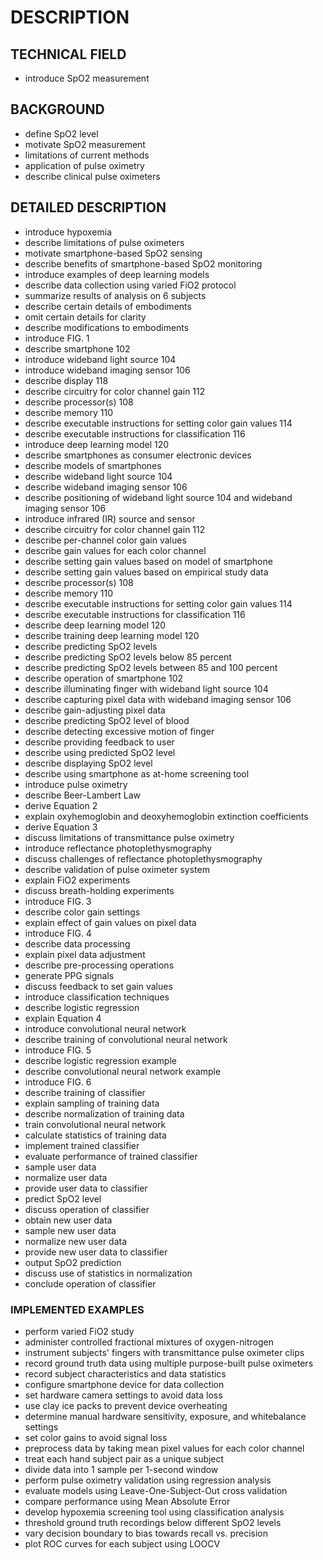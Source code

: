 # DESCRIPTION

## TECHNICAL FIELD

- introduce SpO2 measurement

## BACKGROUND

- define SpO2 level
- motivate SpO2 measurement
- limitations of current methods
- application of pulse oximetry
- describe clinical pulse oximeters

## DETAILED DESCRIPTION

- introduce hypoxemia
- describe limitations of pulse oximeters
- motivate smartphone-based SpO2 sensing
- describe benefits of smartphone-based SpO2 monitoring
- introduce examples of deep learning models
- describe data collection using varied FiO2 protocol
- summarize results of analysis on 6 subjects
- describe certain details of embodiments
- omit certain details for clarity
- describe modifications to embodiments
- introduce FIG. 1
- describe smartphone 102
- introduce wideband light source 104
- introduce wideband imaging sensor 106
- describe display 118
- describe circuitry for color channel gain 112
- describe processor(s) 108
- describe memory 110
- describe executable instructions for setting color gain values 114
- describe executable instructions for classification 116
- introduce deep learning model 120
- describe smartphones as consumer electronic devices
- describe models of smartphones
- describe wideband light source 104
- describe wideband imaging sensor 106
- describe positioning of wideband light source 104 and wideband imaging sensor 106
- introduce infrared (IR) source and sensor
- describe circuitry for color channel gain 112
- describe per-channel color gain values
- describe gain values for each color channel
- describe setting gain values based on model of smartphone
- describe setting gain values based on empirical study data
- describe processor(s) 108
- describe memory 110
- describe executable instructions for setting color gain values 114
- describe executable instructions for classification 116
- describe deep learning model 120
- describe training deep learning model 120
- describe predicting SpO2 levels
- describe predicting SpO2 levels below 85 percent
- describe predicting SpO2 levels between 85 and 100 percent
- describe operation of smartphone 102
- describe illuminating finger with wideband light source 104
- describe capturing pixel data with wideband imaging sensor 106
- describe gain-adjusting pixel data
- describe predicting SpO2 level of blood
- describe detecting excessive motion of finger
- describe providing feedback to user
- describe using predicted SpO2 level
- describe displaying SpO2 level
- describe using smartphone as at-home screening tool
- introduce pulse oximetry
- describe Beer-Lambert Law
- derive Equation 2
- explain oxyhemoglobin and deoxyhemoglobin extinction coefficients
- derive Equation 3
- discuss limitations of transmittance pulse oximetry
- introduce reflectance photoplethysmography
- discuss challenges of reflectance photoplethysmography
- describe validation of pulse oximeter system
- explain FiO2 experiments
- discuss breath-holding experiments
- introduce FIG. 3
- describe color gain settings
- explain effect of gain values on pixel data
- introduce FIG. 4
- describe data processing
- explain pixel data adjustment
- describe pre-processing operations
- generate PPG signals
- discuss feedback to set gain values
- introduce classification techniques
- describe logistic regression
- explain Equation 4
- introduce convolutional neural network
- describe training of convolutional neural network
- introduce FIG. 5
- describe logistic regression example
- describe convolutional neural network example
- introduce FIG. 6
- describe training of classifier
- explain sampling of training data
- describe normalization of training data
- train convolutional neural network
- calculate statistics of training data
- implement trained classifier
- evaluate performance of trained classifier
- sample user data
- normalize user data
- provide user data to classifier
- predict SpO2 level
- discuss operation of classifier
- obtain new user data
- sample new user data
- normalize new user data
- provide new user data to classifier
- output SpO2 prediction
- discuss use of statistics in normalization
- conclude operation of classifier

### IMPLEMENTED EXAMPLES

- perform varied FiO2 study
- administer controlled fractional mixtures of oxygen-nitrogen
- instrument subjects' fingers with transmittance pulse oximeter clips
- record ground truth data using multiple purpose-built pulse oximeters
- record subject characteristics and data statistics
- configure smartphone device for data collection
- set hardware camera settings to avoid data loss
- use clay ice packs to prevent device overheating
- determine manual hardware sensitivity, exposure, and whitebalance settings
- set color gains to avoid signal loss
- preprocess data by taking mean pixel values for each color channel
- treat each hand subject pair as a unique subject
- divide data into 1 sample per 1-second window
- perform pulse oximetry validation using regression analysis
- evaluate models using Leave-One-Subject-Out cross validation
- compare performance using Mean Absolute Error
- develop hypoxemia screening tool using classification analysis
- threshold ground truth recordings below different SpO2 levels
- vary decision boundary to bias towards recall vs. precision
- plot ROC curves for each subject using LOOCV

